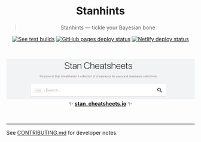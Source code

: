 <h1 align='center'>Stanhints</h1>

<blockquote align='center'>
Stanhints — tickle your Bayesian bone
</blockquote>

<p align='center'>
<a href='https://travis-ci.org/rstacruz/cheatsheets'><img src='https://travis-ci.org/rstacruz/cheatsheets.svg?branch=master' alt='See test builds'></a>
<a href='https://github.com/rstacruz/cheatsheets/actions?query=workflow%3ADeploy'><img src='https://github.com/rstacruz/cheatsheets/workflows/Deploy/badge.svg' alt='GitHub pages deploy status'></a>
<a href='https://app.netlify.com/sites/devhints-cheatsheets/deploys'><img src='https://api.netlify.com/api/v1/badges/c66b2a8b-5147-4243-9bf6-e2143126f6c8/deploy-status' alt='Netlify deploy status'></a>
</p>

<br>

<p align='center'>
<a href='https://spinkney.github.io/'><img src='_docs/images/screenshot.png' width=600></a>
<br>
✨ <b><a href='https://spinkney.github.io/cheatsheets/'>stan_cheatsheets.io</a></b> ✨
</p>

<br>

---

See [CONTRIBUTING.md](CONTRIBUTING.md) for developer notes.
